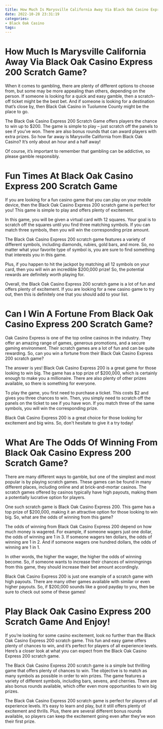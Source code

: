 ```yaml
---
title: How Much Is Marysville California Away Via Black Oak Casino Express 200 Scratch Game
date: 2022-10-28 23:31:19
categories:
- Black Oak Casino
tags:
---
```



#  How Much Is Marysville California Away Via Black Oak Casino Express 200 Scratch Game?

When it comes to gambling, there are plenty of different options to choose from, but some may be more appealing than others, depending on the person. If someone is looking for a quick and easy gamble, then a scratch-off ticket might be the best bet. And if someone is looking for a destination that’s close by, then Black Oak Casino in Tuolumne County might be the place to go.

The Black Oak Casino Express 200 Scratch Game offers players the chance to win up to $200. The game is simple to play – just scratch off the panels to see if you’ve won. There are also bonus rounds that can award players with extra prizes. So how far away is Marysville California from Black Oak Casino? It’s only about an hour and a half away!

Of course, it’s important to remember that gambling can be addictive, so please gamble responsibly.

#  Fun Times At Black Oak Casino Express 200 Scratch Game 

If you are looking for a fun casino game that you can play on your mobile device, then the Black Oak Casino Express 200 scratch game is perfect for you! This game is simple to play and offers plenty of excitement.

In this game, you will be given a virtual card with 12 squares. Your goal is to scratch off the squares until you find three matching symbols. If you can match three symbols, then you will win the corresponding prize amount.

The Black Oak Casino Express 200 scratch game features a variety of different symbols, including diamonds, rubies, gold bars, and more. So, no matter what your favorite type of symbol is, you are sure to find something that interests you in this game.

Plus, if you happen to hit the jackpot by matching all 12 symbols on your card, then you will win an incredible $200,000 prize! So, the potential rewards are definitely worth playing for.

Overall, the Black Oak Casino Express 200 scratch game is a lot of fun and offers plenty of excitement. If you are looking for a new casino game to try out, then this is definitely one that you should add to your list.

#  Can I Win A Fortune From Black Oak Casino Express 200 Scratch Game? 

Oak Casino Express is one of the top online casinos in the industry. They offer an amazing range of games, generous promotions, and a secure gaming environment. Their scratch games are a lot of fun and can be quite rewarding. So, can you win a fortune from their Black Oak Casino Express 200 scratch game?

The answer is yes! Black Oak Casino Express 200 is a great game for those looking to win big. The game has a top prize of $200,000, which is certainly enough to make you a millionaire. There are also plenty of other prizes available, so there is something for everyone.

To play the game, you first need to purchase a ticket. This costs $2 and gives you three chances to win. Then, you simply need to scratch off the panels on the ticket to see if you have won. If you match three of the same symbols, you will win the corresponding prize.

Black Oak Casino Express 200 is a great choice for those looking for excitement and big wins. So, don't hesitate to give it a try today!

#  What Are The Odds Of Winning From Black Oak Casino Express 200 Scratch Game? 

There are many different ways to gamble, but one of the simplest and most popular is by playing scratch games. These games can be found in many different places, including online and at brick-and-mortar casinos. The scratch games offered by casinos typically have high payouts, making them a potentially lucrative option for players.

One such scratch game is Black Oak Casino Express 200. This game has a top prize of $200,000, making it an attractive option for those looking to win big. So, what are the odds of winning from this game?

The odds of winning from Black Oak Casino Express 200 depend on how much money is wagered. For example, if someone wagers just one dollar, the odds of winning are 1 in 3. If someone wagers ten dollars, the odds of winning are 1 in 2. And if someone wagers one hundred dollars, the odds of winning are 1 in 1.

In other words, the higher the wager, the higher the odds of winning become. So, if someone wants to increase their chances of winningnings from this game, they should increase their bet amount accordingly.

Black Oak Casino Express 200 is just one example of a scratch game with high payouts. There are many other games available with similar or even higher payouts. So, if $200,000 sounds like a good payday to you, then be sure to check out some of these games!

#  Play Black Oak Casino Express 200 Scratch Game And Enjoy!

If you’re looking for some casino excitement, look no further than the Black Oak Casino Express 200 scratch game. This fun and easy game offers plenty of chances to win, and it’s perfect for players of all experience levels. Here’s a closer look at what you can expect from the Black Oak Casino Express 200 scratch game.

The Black Oak Casino Express 200 scratch game is a simple but thrilling game that offers plenty of chances to win. The objective is to match as many symbols as possible in order to win prizes. The game features a variety of different symbols, including bars, sevens, and cherries. There are also bonus rounds available, which offer even more opportunities to win big prizes.

The Black Oak Casino Express 200 scratch game is perfect for players of all experience levels. It’s easy to learn and play, but it still offers plenty of excitement and thrills. Plus, there are several different bonus rounds available, so players can keep the excitement going even after they’ve won their first prize.